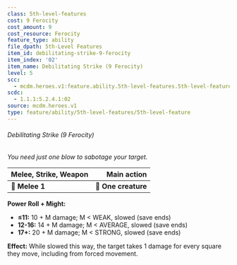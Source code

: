 ```yaml
---
class: 5th-level-features
cost: 9 Ferocity
cost_amount: 9
cost_resource: Ferocity
feature_type: ability
file_dpath: 5th-Level Features
item_id: debilitating-strike-9-ferocity
item_index: '02'
item_name: Debilitating Strike (9 Ferocity)
level: 5
scc:
  - mcdm.heroes.v1:feature.ability.5th-level-features.5th-level-feature:debilitating-strike-9-ferocity
scdc:
  - 1.1.1:5.2.4.1:02
source: mcdm.heroes.v1
type: feature/ability/5th-level-features/5th-level-feature
---
```


###### Debilitating Strike (9 Ferocity)

*You need just one blow to sabotage your target.*

| **Melee, Strike, Weapon** |     **Main action** |
| ------------------------- | ------------------: |
| **📏 Melee 1**            | **🎯 One creature** |

**Power Roll + Might:**

- **≤11:** 10 + M damage; M < WEAK, slowed (save ends)
- **12-16:** 14 + M damage; M < AVERAGE, slowed (save ends)
- **17+:** 20 + M damage; M < STRONG, slowed (save ends)

**Effect:** While slowed this way, the target takes 1 damage for every square they move, including from forced movement.
